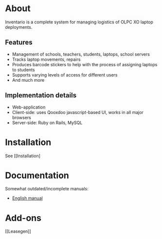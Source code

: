 # About

Inventario is a complete system for managing logistics of OLPC XO laptop deployments.

## Features
* Management of schools, teachers, students, laptops, school servers
* Tracks laptop movements, repairs
* Produces barcode stickers to help with the process of assigning laptops to students
* Supports varying levels of access for different users
* And much more

## Implementation details
* Web-application
* Client-side: uses Qooxdoo javascript-based UI, works in all major browsers
* Server-side: Ruby on Rails, MySQL

# Installation

See [[Installation]

# Documentation

Somewhat outdated/incomplete manuals:
* [English manual](http://wiki.paraguayeduca.org/index.php/Inventario_manual/en)

# Add-ons
[[Leasegen]]